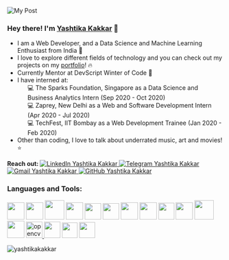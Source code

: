 ![My Post](https://user-images.githubusercontent.com/43854410/98590461-dbcde300-22f4-11eb-9bde-20210f7b9e48.png)

<!--<img align='right' src="https://github.com/yashtikakakkar/yashtikakakkar/blob/master/mygif.gif?raw=true" width='255'>-->

<p align='left'>
<h3><b> Hey there! I'm <a href="https://yashtikakakkar.github.io/">Yashtika Kakkar</a> 🌼 </h3></b>

<ul>
<li> I am a Web Developer, and a Data Science and Machine Learning Enthusiast from India 🚀
<li> I love to explore different fields of technology and you can check out my projects on my <a href="https://yashtikakakkar.github.io/">portfolio</a>! 🔥
<li> Currently Mentor at DevScript Winter of Code 💯
<li> I have interned at:
 <ul>
  💻 The Sparks Foundation, Singapore as a Data Science and Business Analytics Intern (Sep 2020 - Oct 2020) <br>
  💻 Zaprey, New Delhi as a Web and Software Development Intern (Apr 2020 - Jul 2020) <br>
  💻 TechFest, IIT Bombay as a Web Development Trainee (Jan 2020 - Feb 2020) <br>
 </ul>
<li> Other than coding, I love to talk about underrated music, art and movies! ⭐ </ul>
</p>
 
<p> <b> Reach out: </b> 
    <a href="https://www.linkedin.com/in/yashtika-kakkar/">
        <img src="https://img.shields.io/badge/LinkedIn--_.svg?style=social&logo=linkedin" alt="LinkedIn Yashtika Kakkar">
    </a>
    <a href="https://t.me/yashtika">
        <img src="https://img.shields.io/badge/telegram--_.svg?style=social&logo=telegram" alt="Telegram Yashtika Kakkar">
    </a>
    <a href="mailto:yashtika2000@gmail.com">
        <img src="https://img.shields.io/badge/gmail--_.svg?style=social&logo=gmail" alt="Gmail Yashtika Kakkar">
    </a>
    <a href="https://github.com/yashtikakakkar">
        <img src="https://img.shields.io/github/followers/yashtikakakkar.svg?label=GitHub&style=social" alt="GitHub Yashtika Kakkar">
    </a>  </p>
    
<h3 align="left">Languages and Tools:</h3>
<p align="left"> 
<img height="40px" width="40px"  src="https://img.icons8.com/color/48/4a90e2/c-programming.png"/>
<img height="40px" width="40px" src="https://img.icons8.com/color/100/000000/c-plus-plus-logo.png"/>
<img height="45px" width="45px" src="https://img.icons8.com/color/100/000000/java-coffee-cup-logo.png"/>
<img height="40px" width="40px" src="https://img.icons8.com/color/100/000000/python.png"/>
<img height="38px" width="38px" src="https://img.icons8.com/color/100/000000/html-5.png"/>
<img height="38px" width="38px" src="https://img.icons8.com/color/100/000000/css3.png"/>
<img height="40px" width="40px" src="https://img.icons8.com/color/32/000000/sass.png"/>
<img height="40px" width="40px" src="https://img.icons8.com/color/100/000000/bootstrap.png"/>
<img height="39px" width="37px" src="https://img.icons8.com/color/96/000000/javascript.png"/>
<img height="40px" width="40px" src="https://img.icons8.com/color/64/000000/react-native.png"/>
<img height="45px" width="45px" src="https://img.icons8.com/ios/100/000000/mysql-logo.png"/>
<img height="40px" width="40px" src="https://img.icons8.com/color/48/000000/tensorflow.png"/>
<a href="https://opencv.org/" target="_blank"> <img height="38px" width="38px" src="https://www.vectorlogo.zone/logos/opencv/opencv-icon.svg" alt="opencv" width="40" height="40"/> </a>    
<img height="38px" width="38px" src="https://img.icons8.com/nolan/100/visual-studio-code-2019.png"/>
<img height="36px" width="36px" src="https://colab.research.google.com/img/colab_favicon_256px.png">
<img height="37px" width="37px" src="https://upload.wikimedia.org/wikipedia/commons/thumb/3/38/Jupyter_logo.svg/1200px-Jupyter_logo.svg.png">
</p>
    
<p><img align="center" src="https://github-readme-stats.vercel.app/api?username=yashtikakakkar&show_icons=true&locale=en&theme=dracula&hide=issues&count_private=true" alt="yashtikakakkar" /></p>

